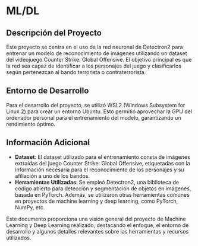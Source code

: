 # ML/DL

## Descripción del Proyecto
Este proyecto se centra en el uso de la red neuronal de Detectron2 para entrenar un modelo de reconocimiento de imágenes utilizando un dataset del videojuego Counter Strike: Global Offensive. El objetivo principal es que la red sea capaz de identificar a los personajes del juego y clasificarlos según pertenezcan al bando terrorista o contraterrorista.

## Entorno de Desarrollo
Para el desarrollo del proyecto, se utilizó WSL2 (Windows Subsystem for Linux 2) para crear un entorno Ubuntu. Esto permitió aprovechar la GPU del ordenador personal para el entrenamiento del modelo, garantizando un rendimiento óptimo.

## Información Adicional
- **Dataset**: El dataset utilizado para el entrenamiento consta de imágenes extraídas del juego Counter Strike: Global Offensive, etiquetadas con la información necesaria para el reconocimiento de los personajes y su afiliación a uno de los bandos.
- **Herramientas Utilizadas**: Se empleó Detectron2, una biblioteca de código abierto para detección y segmentación de objetos en imágenes, basada en PyTorch. Además, se utilizaron otras herramientas comunes en proyectos de machine learning y deep learning, como PyTorch, NumPy, etc.

Este documento proporciona una visión general del proyecto de Machine Learning y Deep Learning realizado, destacando el enfoque, el entorno de desarrollo y algunos detalles relevantes sobre las herramientas y recursos utilizados.
